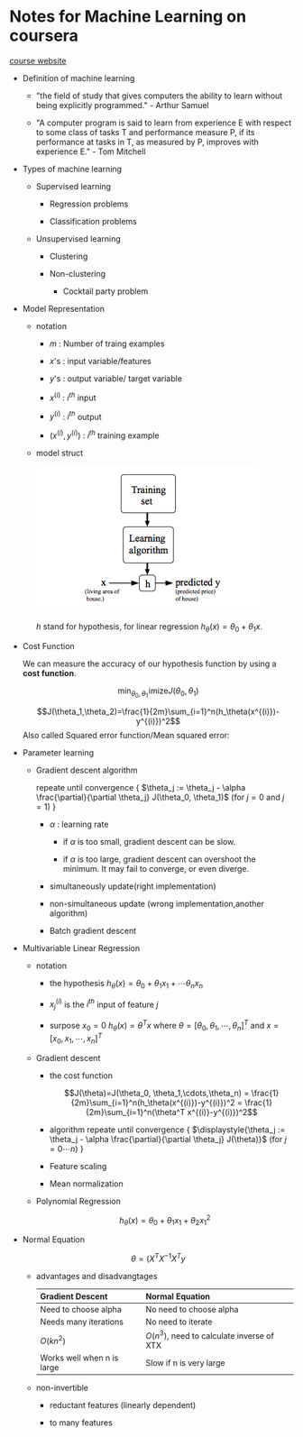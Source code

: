 # Notes for Machine Learning on coursera

[course website](https://www.coursera.org/learn/machine-learning/)

* Definition of machine learning

    *  "the field of study that gives computers the ability to learn without being explicitly programmed."  -  Arthur Samuel

    * "A computer program is said to learn from experience E with respect to some class of tasks T and performance measure P, if its performance at tasks in T, as measured by P, improves with experience E." - Tom Mitchell

* Types of machine learning

    * Supervised learning

        * Regression problems

        * Classification problems

    * Unsupervised learning

        * Clustering

        * Non-clustering

            * Cocktail party problem

* Model Representation

    * notation

        * $m$ : Number of traing examples

        * $x$'s : input variable/features

        * $y$'s : output variable/ target variable

        * $x^{(i)}$ : $i^{th}$ input

        * $y^{(i)}$ : $i^{th}$ output

        * $(x^{(i)},y^{(i)})$ : $i^{th}$ training example

    * model struct

        ![x](images/model.png)

        $h$ stand for hypothesis, for linear regression $h_\theta(x)=\theta_0+\theta_1 x$.

* Cost Function

    We can measure the accuracy of our hypothesis function by using a **cost function**.

    $$\min_{\theta_0,\theta_1}\!\mathrm{imize}J(\theta_0,\theta_1)$$
    <!--- $$\overset{\theta_0,\theta_1}{minimize}J(\theta_0,\theta_1)$$ --->
    $$J(\theta_1,\theta_2)=\frac{1}{2m}\sum_{i=1}^n(h_\theta(x^{(i)})-y^{(i)})^2$$
    Also called Squared error function/Mean squared error:

* Parameter learning

    * Gradient descent algorithm

        repeate until convergence {
            $\theta_j := \theta_j - \alpha \frac{\partial}{\partial \theta_j} J(\theta_0, \theta_1)$ (for $j=0$ and $j=1$)
        }

        * $\alpha$ : learning rate

            * if $\alpha$ is too small, gradient descent can be slow.

            * if $\alpha$ is too large, gradient descent can overshoot the minimum. It may fail to converge, or even diverge.

        * simultaneously  update(right implementation)

        * non-simultaneous update (wrong implementation,another algorithm)

        * Batch gradient descent

* Multivariable Linear Regression

    * notation

        * the hypothesis $h_\theta(x)=\theta_0+\theta_1 x_1 + \cdots \theta_n x_n$

        * $x_j^{(i)}$ is the $i^{th}$ input of feature $j$

        * surpose $x_0=0$
            $h_\theta(x)=\theta^T x$ where $\theta=[\theta_0, \theta_1,\cdots,\theta_n]^T$ and $x=[x_0, x_1,\cdots,x_n]^T$

    * Gradient descent

        * the cost function

            $$J(\theta)=J(\theta_0, \theta_1,\cdots,\theta_n) = \frac{1}{2m}\sum_{i=1}^n(h_\theta(x^{(i)})-y^{(i)})^2 = \frac{1}{2m}\sum_{i=1}^n(\theta^T x^{(i)}-y^{(i)})^2$$

        * algorithm
            repeate until convergence {
                $\displaystyle{\theta_j := \theta_j - \alpha \frac{\partial}{\partial \theta_j} J(\theta)}$ (for $j=0 \cdots n$)
            }

        * Feature scaling

        * Mean normalization

    * Polynomial Regression

        $$h_\theta(x)=\theta_0+\theta_1 x_1 + \theta_2 x_1^2$$

* Normal Equation

    $$\theta=(X^T X ^{-1} X^T y$$

    * advantages and disadvangtages

        | Gradient Descent           | Normal Equation                            |
        |:---------------------------|:-------------------------------------------|
        | Need to choose alpha       | No need to choose alpha                    |
        | Needs many iterations      | No need to iterate                         |
        | $O(kn^2)$                  | $O(n^3)$, need to calculate inverse of XTX |
        | Works well when n is large | Slow if n is very large                    |

    * non-invertible

        * reductant features (linearly dependent)

        * to many features

